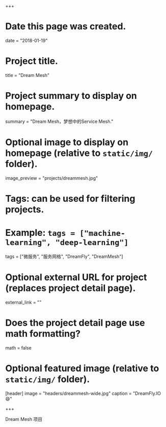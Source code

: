 +++
# Date this page was created.
date = "2018-01-19"

# Project title.
title = "Dream Mesh"

# Project summary to display on homepage.
summary = "Dream Mesh，梦想中的Service Mesh."

# Optional image to display on homepage (relative to `static/img/` folder).
image_preview = "projects/dreammesh.jpg"

# Tags: can be used for filtering projects.
# Example: `tags = ["machine-learning", "deep-learning"]`
tags = ["微服务", "服务网格", "DreamFly", "DreamMesh"]

# Optional external URL for project (replaces project detail page).
external_link = ""

# Does the project detail page use math formatting?
math = false

# Optional featured image (relative to `static/img/` folder).
[header]
image = "headers/dreammesh-wide.jpg"
caption = "DreamFly.IO :smile:"

+++

Dream Mesh 项目
